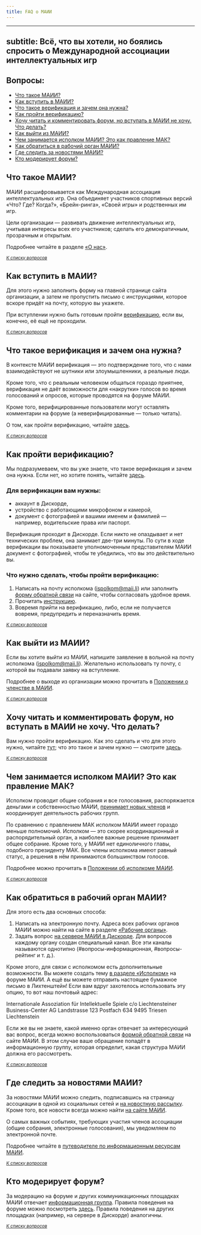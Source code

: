 ```yaml
---
title: FAQ о МАИИ
---
```


---
subtitle: Всё, что вы хотели, но боялись спросить о Международной ассоциации интеллектуальных игр
---

## Вопросы: <a name="atop"></a>
- [Что такое МАИИ?](#wtf)
- [Как вступить в МАИИ?](#join-how)
- [Что такое верификация и зачем она нужна?](#verification-wtf)
- [Как пройти верификацию?](#verification-how)
- [Хочу читать и комментировать форум, но вступать в МАИИ не хочу. Что делать?](#read-forum-how)
- [Как выйти из МАИИ?](#exit-how)
- [Чем занимается исполком МАИИ? Это как правление МАК?](#ispolkim-wtf)
- [Как обратиться в рабочий орган МАИИ?](#email-organs)
- [Где следить за новостями МАИИ?](#tracking-news)
- [Кто модерирует форум?](#who-moderate)

## Что такое МАИИ? <a name="wtf"></a>

МАИИ расшифровывается как Международная ассоциация интеллектуальных игр. Она объединяет участников спортивных версий «Что? Где? Когда?», «Брейн-ринга», «Своей игры» и родственных им игр. 

Цели организации — развивать движение интеллектуальных игр, учитывая интересы всех его участников; сделать его демократичным, прозрачным и открытым. 

Подробнее читайте в разделе [«О нас»](https://www.maii.li/p/about).

*<small>[К списку вопросов](#atop)</small>*

## Как вступить в МАИИ? <a name="join-how"></a>

Для этого нужно заполнить форму на главной странице сайта организации, а затем не пропустить письмо с инструкциями, которое вскоре придёт на почту, которую вы укажете.

При вступлении нужно быть готовым пройти [верификацию](#verification-wtf), если вы, конечно, её ещё не проходили.

*<small>[К списку вопросов](#atop)</small>*

## Что такое верификация и зачем она нужна? <a name="verification-wtf"></a>

В контексте МАИИ верификация — это подтверждение того, что с нами взаимодействуют не шутники или злоумышленники, а реальные люди. 

Кроме того, что с реальным человеком общаться гораздо приятнее, верификация не даёт возможности для «накрутки» голосов во время голосований и опросов, которые проводятся на форуме МАИИ.

Кроме того, верифицированные пользователи могут оставлять комментарии на форуме (а неверифицированные — только читать).

О том, как пройти верификацию, читайте [здесь](#verification-how).

*<small>[К списку вопросов](#atop)</small>*

## Как пройти верификацию? <a name="verification-how"></a>

Мы подразумеваем, что вы уже знаете, что такое верификация и зачем она нужна. Если нет, но хотите понять, читайте [здесь](#verification-wtf).

### Для верификации вам нужны:
- аккаунт в Дискорде, 
- устройство с работающими микрофоном и камерой,
- документ с фотографией и вашими именем и фамилией — например, водительские права или паспорт.

Верификация проходит в Дискорде. Если никто не опаздывает и нет технических проблем, она занимает две-три минуты. По сути в ходе верификации вы показываете уполномоченным представителям МАИИ документ с фотографией, чтобы те убедились, что вы это действительно вы.

### Что нужно сделать, чтобы пройти верификацию:

1. Написать на почту исполкома (<ispolkom@maii.li>) или заполнить [форму обратной связи](https://www.maii.li/contact) на сайте, чтобы согласовать удобное время.
2. Прочитать [инструкцию](https://docs.google.com/document/d/e/2PACX-1vQyLoGxHc7NguxGasRKHBpJqWL5DoMiAzZ75wWnHBFMLnMJiercvlJ_sWfzMF6IJH7oMh64ruUgHvDm/pub).
3. Вовремя прийти на верификацию, либо, если не получается вовремя, предупредить и переназначить время.

*<small>[К списку вопросов](#atop)</small>*

## Как выйти из МАИИ? <a name="exit-how"></a>

Если вы хотите выйти из МАИИ, напишите заявление в вольной на почту исполкома (<ispolkom@maii.li>). Желательно использовать ту почту, с которой вы подавали заявку на вступление.

Подробнее о выходе из организации можно прочитать в [Положении о членстве в МАИИ](https://www.maii.li/docs/2021-05-29-polozhenie-o-chlenstve-mezhdunarodnoj-associacii-intellektualnyh-igr/).

*<small>[К списку вопросов](#atop)</small>*

## Хочу читать и комментировать форум, но вступать в МАИИ не хочу. Что делать? <a name="read-forum-how"></a>

Вам нужно пройти верификацию. Как это сделать и что для этого нужно, читайте [тут](#verification-how); что это такое и зачем нужно — смотрите [здесь](#verification-wtf).

*<small>[К списку вопросов](#atop)</small>*

## Чем занимается исполком МАИИ? Это как правление МАК? <a name="ispolkom-wtf"></a>

Исполком проводит общие собрания и все голосования, распоряжается деньгами и собственностью МАИИ, [принимает новых членов](https://www.maii.li/#join) и координирует деятельность рабочих групп.

По сравнению с правлением МАК исполком МАИИ имеет гораздо меньше полномочий. Исполком — это скорее координационный и распорядительный орган, а наиболее важные решение принимает общее собрание. Кроме того, у МАИИ нет единоличного главы, подобного президенту МАК. Все члены исполкома имеют равный статус, а решения в нём принимаются большинством голосов. 

Подробнее можно прочитать в [Положении об исполкоме МАИИ](https://www.maii.li/docs/2021-05-29-polozhenie-ob-ispolnitelnom-komitete-mezhdunarodnoj-associacii-intellektualnyh-igr/).

*<small>[К списку вопросов](#atop)</small>*

## Как обратиться в рабочий орган МАИИ? <a name="email-organs"></a>

Для этого есть два основных способа:

1. Написать на электронную почту. Адреса всех рабочих органов МАИИ можно найти на сайте в разделе [«Рабочие органы»](https://www.maii.li/p/who).
2. Задать вопрос [на сервере МАИИ  в Дискорде](https://discord.com/invite/6Yjd83yV98). Для вопросов каждому органу создан специальный канал. Все эти каналы называются однотипно (#вопросы-информационная, #вопросы-рейтинг и т. д.).

Кроме этого, для связи с исполкомом есть дополнительные возможности. Вы можете создать тему [в разделе «Исполком»](https://forum.znatoki.site/c/ispolkom/15) на форуме МАИИ. А ещё вы можете отправить настоящее бумажное письмо в Лихтенштейн! Если вам вдруг захотелось использовать эту опцию, то вот наш почтовый адрес:

Internationale Assoziation für Intellektuelle Spiele
c/o Liechtensteiner Business-Center AG
Landstrasse 123
Postfach 634
9495 Triesen
Liechtenstein

Если же вы не знаете, какой именно орган отвечает за интересующий вас вопрос, всегда можно воспользоваться [формой обратной связи](https://www.maii.li/contact) на сайте МАИИ. В этом случае ваше обращение попадёт в информационную группу, которая определит, какая структура МАИИ должна его рассмотреть.

*<small>[К списку вопросов](#atop)</small>*

## Где следить за новостями МАИИ? <a name="tracking-news"></a>

За новостями МАИИ можно следить, подписавшись на страницу ассоциации в одной из социальных сетей и [на новостную рассылку](https://infomaii.substack.com/). Кроме того, все новости всегда можно найти [на сайте МАИИ](https://www.maii.li/news). 

О самых важных событиях, требующих участия членов ассоциации (общие собрания, электронные голосования), мы уведомляем по электронной почте.

Подробнее читайте в [путеводителе по информационным ресурсам МАИИ](https://www.maii.li/docs/2022-02-03-putevoditel-po-informacionnym-resursam-maii/).

*<small>[К списку вопросов](#atop)</small>*

## Кто модерирует форум? <a name="who-moderate"></a>

За модерацию на форуме и других коммуникационных площадках МАИИ отвечает [информационная группа](https://www.maii.li/p/who). Правила поведения на форуме можно посмотреть [здесь](https://forum.znatoki.site/faq). Правила поведения на других площадках (например, на сервере в Дискорде) аналогичны.

*<small>[К списку вопросов](#atop)</small>*